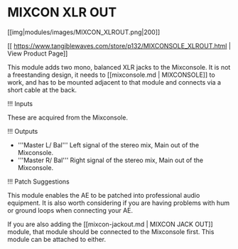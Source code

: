 # MIXCON XLR OUT
[[img|modules/images/MIXCON_XLROUT.png|200]]

[[ https://www.tangiblewaves.com/store/p132/MIXCONSOLE_XLROUT.html | View Product Page]]

This module adds two mono, balanced XLR jacks to the Mixconsole. It is not a freestanding design, it needs to [[mixconsole.md | MIXCONSOLE]] to work, and has to be mounted adjacent to that module and connects via a short cable at the back.


!!! Inputs

These are acquired from the Mixconsole.

!!! Outputs

* '''Master L/ Bal''' Left signal of the stereo mix, Main out of the Mixconsole.
* '''Master R/ Bal''' Right signal of the stereo mix, Main out of the Mixconsole.

!!! Patch Suggestions

This module enables the AE to be patched into professional audio equipment. It is also worth considering if you are having problems with hum or ground loops when connecting your AE.

If you are also adding the [[mixcon-jackout.md | MIXCON JACK OUT]] module, that module should be connected to the Mixconsole first. This module can be attached to either.
